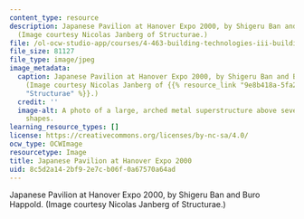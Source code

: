 ```yaml
---
content_type: resource
description: Japanese Pavilion at Hanover Expo 2000, by Shigeru Ban and Buro Happold.
  (Image courtesy Nicolas Janberg of Structurae.)
file: /ol-ocw-studio-app/courses/4-463-building-technologies-iii-building-structural-systems-ii-fall-2002/8c5d2a142bf92e7cb06f0a67570a64ad_4-463f02.jpg
file_size: 81127
file_type: image/jpeg
image_metadata:
  caption: Japanese Pavilion at Hanover Expo 2000, by Shigeru Ban and Buro Happold.
    (Image courtesy Nicolas Janberg of {{% resource_link "9e8b418a-5fa2-4a8b-8dad-f558975f0d04"
    "Structurae" %}}.)
  credit: ''
  image-alt: A photo of a large, arched metal superstructure above several geometric
    shapes.
learning_resource_types: []
license: https://creativecommons.org/licenses/by-nc-sa/4.0/
ocw_type: OCWImage
resourcetype: Image
title: Japanese Pavilion at Hanover Expo 2000
uid: 8c5d2a14-2bf9-2e7c-b06f-0a67570a64ad
---
```

Japanese Pavilion at Hanover Expo 2000, by Shigeru Ban and Buro Happold. (Image courtesy Nicolas Janberg of Structurae.)